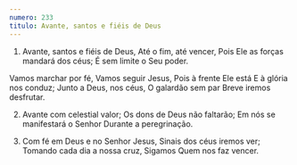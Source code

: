 ```yaml
---
numero: 233
titulo: Avante, santos e fiéis de Deus
---
```

1. Avante, santos e fiéis de Deus,
Até o fim, até vencer,
Pois Ele as forças mandará dos céus;
É sem limite o Seu poder.

Vamos marchar por fé,
Vamos seguir Jesus,
Pois à frente Ele está
E à glória nos conduz;
Junto a Deus, nos céus,
O galardão sem par
Breve iremos desfrutar.

2. Avante com celestial valor;
Os dons de Deus não faltarão;
Em nós se manifestará o Senhor
Durante a peregrinação.

3. Com fé em Deus e no Senhor Jesus,
Sinais dos céus iremos ver;
Tomando cada dia a nossa cruz,
Sigamos Quem nos faz vencer.
